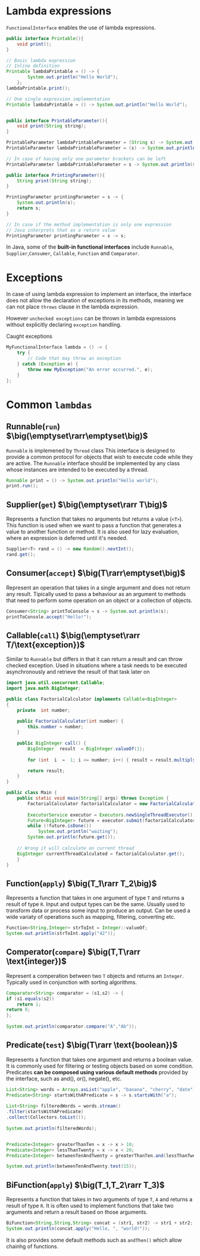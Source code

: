 # Lambda expressions
`FunctionalInterface` enables the use of lambda expressions.
```java
public interface Printable(){
	void print();
}

// Basic lambda expression
// Inline definition
Printable lambdaPrintable = () -> {
		System.out.println("Hello World");
	};
lambdaPrintable.print();

// One single expression implementation
Printable lambdaPrintable = () -> System.out.println("Hello World"); 


public interface PrintableParameter(){
	void print(String string);
}

PrintableParameter lambdaPrintableParameter = (String s) -> System.out.println(s);
PrintableParameter lambdaPrintableParameter = (s) -> System.out.println(s);

// In case of having only one parameter brackets can be left
PrintableParameter lambdaPrintableParameter = s -> System.out.println(s);
```
```java
public interface PrintingParameter(){
	String print(String string);
}

PrintingParameter printingParameter = s -> {
	System.out.println(s);
	return s;
}

// In case if the method implementation is only one expression
// Java interprets that as a return value 
PrintingParameter printingParameter = s -> s;
```
In Java, some of the **built-in functional interfaces** include `Runnable`, `Supplier`,`Consumer`, `Callable`, `Function` and `Comparator`.
# Exceptions
In case of using lambda expression to implement an interface, the interface does not allow the declaration of exceptions in its methods, meaning we can not place `throws` clause in the lambda expression.

However `unchecked exceptions` can be thrown in lambda expressions without explicitly declaring `exception` handling.

Caught exceptions
```java
MyFunctionalInterface lambda = () -> {
    try {
        // Code that may throw an exception
    } catch (Exception e) {
        throw new MyException("An error occurred.", e);
    }
};
```
# Common `lambdas`
## Runnable(`run`) $\big(\emptyset\rarr\emptyset\big)$
`Runnable` is implemened by `Thread` class
This interface is designed to provide a common protocol for objects that wish to execute code while they are active.
The `Runnable` interface should be implemented by any class whose instances are intended to be executed by a thread.
```java
Runnable print = () -> System.out.println("Hello world");
print.run();
```
## Supplier(`get`) $\big(\emptyset\rarr T\big)$
Represents a function that takes no arguments but returns a value (`<T>`).
This function is used when we want to pass a function that generates a value to another function or method.
It is also used for lazy evaluation, where an expression is deferred until it's needed. 
```java
Supplier<T> rand = () -> new Random().nextInt();
rand.get();
```
## Consumer(`accept`) $\big(T\rarr\emptyset\big)$
Represent an operation that takes in a single argument and does not return any result.
Tipically used to pass a behaviour as an argument to methods that need to perform some operation on an object or a collection of objects.
```java
Consumer<String> printToConsole = s -> System.out.println(s);  
printToConsole.accept("Hello!");
```
## Callable(`call`) $\big(\emptyset\rarr T/\text{exception})$
Similar to `Runnable` but differs in that it can return a result and can throw checked exception.
Used in situations where a task needs to be executed asynchronously and retrieve the result of that task later on
```java
import java.util.concurrent.Callable;
import java.math.BigInteger;

public class FactorialCalculator implements Callable<BigInteger>
{ 
	private  int number;
	
	public FactorialCalculator(int number) { 
		this.number = number; 
	} 

	public BigInteger call() { 
		BigInteger  result  = BigInteger.valueOf(1); 
	
		for (int  i  =  1; i <= number; i++) { result = result.multiply(BigInteger.valueOf(i)); } 

		return result; 
	}
}

public class Main {  
	public static void main(String[] args) throws Exception {  
		FactorialCalculator factorialCalculator = new FactorialCalculator(5);  
  
		ExecutorService executor = Executors.newSingleThreadExecutor();  
		Future<BigInteger> future = executor.submit(factorialCalculator);  
		while (!future.isDone())
			System.out.println("waiting");    
		System.out.println(future.get());
	
	// Wrong it will calculate on current thread
	BigInteger currentThreadCalculated = factorialCalculator.get();
	}  
}
```
## Function(`apply`) $\big(T_1\rarr T_2\big)$
Represents a function that takes in one argument of type `T` and returns a result of type `R`.
Input and output types can be the same.
Usually used to transform data or process some input to produce an output. Can be used a wide variaty of operations such as mapping, filtering, converting etc.
```java
Function<String,Integer> strToInt = Integer::valueOf;
System.out.println(strToInt.apply("42"));
```
## Comperator(`compare`) $\big(T,T\rarr \text{integer})$
Represent a comperation between two `T` objects and returns an `Integer`.
Typically used in conjunction with sorting algorithms.
```java
Comparator<String> comparator = (s1,s2) -> {  
if (s1.equals(s2))
	return 1;  
return 0;  
};  
  
System.out.println(comparator.compare("A","Ab"));
```
## Predicate(`test`) $\big(T\rarr \text{boolean})$
Represents a function that takes one argument and returns a boolean value.
It is commonly used for filtering or testing objects based on some condition.
Predicates **can be composed using various default methods** provided by the interface, such as and(), or(), negate(), etc.
```java
List<String> words = Arrays.asList("apple", "banana", "cherry", "date");
Predicate<String> startsWithAPredicate = s -> s.startsWith("a");  
  
List<String> filteredWords = words.stream()  
.filter(startsWithAPredicate)  
.collect(Collectors.toList());  
  
System.out.println(filteredWords);


Predicate<Integer> greaterThanTen = x -> x > 10;  
Predicate<Integer> lessThanTwenty = x -> x < 20;  
Predicate<Integer> betweenTenAndTwenty = greaterThanTen.and(lessThanTwenty);

System.out.println(betweenTenAndTwenty.test(15));
```
## BiFunction(`apply`) $\big(T_1,T_2\rarr T_3)$
Represents a function that takes in two arguments of type `T`, `A` and returns a result of type `R`.
It is often used to implement functions that take two arguments and return a result based on those arguments.
```java
BiFunction<String,String,String> concat = (str1, str2) -> str1 + str2; 
System.out.println(concat.apply("Hello, ", "world!"));
```
It is also provides some default methods such as `andThen()`  which allow chainhg of functions.
<!--stackedit_data:
eyJoaXN0b3J5IjpbMzI1OTI1NDMxLC00OTU5MDUzMjhdfQ==
-->